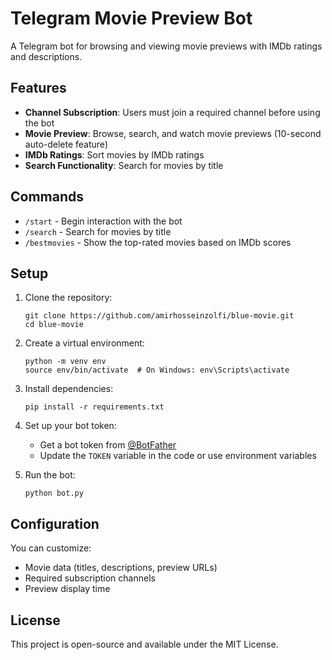 # Telegram Movie Preview Bot

A Telegram bot for browsing and viewing movie previews with IMDb ratings and descriptions.

## Features

- **Channel Subscription**: Users must join a required channel before using the bot
- **Movie Preview**: Browse, search, and watch movie previews (10-second auto-delete feature)
- **IMDb Ratings**: Sort movies by IMDb ratings
- **Search Functionality**: Search for movies by title

## Commands

- `/start` - Begin interaction with the bot
- `/search` - Search for movies by title
- `/bestmovies` - Show the top-rated movies based on IMDb scores

## Setup

1. Clone the repository:
   ```
   git clone https://github.com/amirhosseinzolfi/blue-movie.git
   cd blue-movie
   ```

2. Create a virtual environment:
   ```
   python -m venv env
   source env/bin/activate  # On Windows: env\Scripts\activate
   ```

3. Install dependencies:
   ```
   pip install -r requirements.txt
   ```

4. Set up your bot token:
   - Get a bot token from [@BotFather](https://t.me/BotFather)
   - Update the `TOKEN` variable in the code or use environment variables

5. Run the bot:
   ```
   python bot.py
   ```

## Configuration

You can customize:
- Movie data (titles, descriptions, preview URLs)
- Required subscription channels
- Preview display time

## License

This project is open-source and available under the MIT License.
